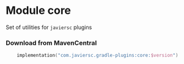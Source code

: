# Module core

Set of utilities for `javiersc` plugins

### Download from MavenCentral

```kotlin
    implementation("com.javiersc.gradle-plugins:core:$version")
```

